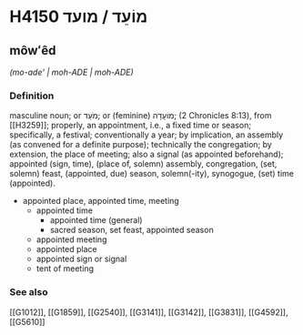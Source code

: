 # H4150 מוֹעֵד / מועד

## môwʻêd

_(mo-ade' | moh-ADE | moh-ADE)_

### Definition

masculine noun; or מֹעֵד; or (feminine) מוֹעָדָה; (2 Chronicles 8:13), from [[H3259]]; properly, an appointment, i.e., a fixed time or season; specifically, a festival; conventionally a year; by implication, an assembly (as convened for a definite purpose); technically the congregation; by extension, the place of meeting; also a signal (as appointed beforehand); appointed (sign, time), (place of, solemn) assembly, congregation, (set, solemn) feast, (appointed, due) season, solemn(-ity), synogogue, (set) time (appointed).

- appointed place, appointed time, meeting
    - appointed time
        - appointed time (general)
        - sacred season, set feast, appointed season
    - appointed meeting
    - appointed place
    - appointed sign or signal
    - tent of meeting
### See also

[[G1012]], [[G1859]], [[G2540]], [[G3141]], [[G3142]], [[G3831]], [[G4592]], [[G5610]]

